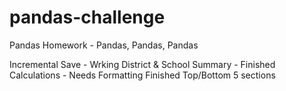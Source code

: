 # pandas-challenge
Pandas Homework - Pandas, Pandas, Pandas


Incremental Save -  Wrking District & School Summary  - Finished Calculations - Needs Formatting
Finished Top/Bottom 5 sections



